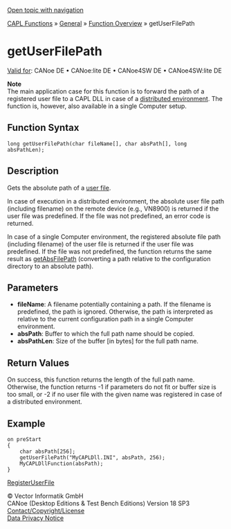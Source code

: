 [Open topic with navigation](../../../../../CANoeDEFamily.htm#Topics/CAPLFunctions/Other/Functions/CAPLfunctionGetUserFilePath.md)

[CAPL Functions](../../CAPLfunctions.md) » [General](../CAPLGeneralStartPage.md) » [Function Overview](../CAPLfunctionsGeneralOverview.md) » getUserFilePath

# getUserFilePath

[Valid for](../../../Shared/FeatureAvailability.md): CANoe DE • CANoe:lite DE • CANoe4SW DE • CANoe4SW:lite DE

**Note**  
The main application case for this function is to forward the path of a registered user file to a CAPL DLL in case of a [distributed environment](../CAPLfunctionsEventProceduresOverview.md). The function is, however, also available in a single Computer setup.

## Function Syntax

`long getUserFilePath(char fileName[], char absPath[], long absPathLen);`

## Description

Gets the absolute path of a [user file](../../../CANoeCANalyzer/Ribbon/File/Options/Extensions/ExtensionsUserFiles.md).

In case of execution in a distributed environment, the absolute user file path (including filename) on the remote device (e.g., VN8900) is returned if the user file was predefined. If the file was not predefined, an error code is returned.

In case of a single Computer environment, the registered absolute file path (including filename) of the user file is returned if the user file was predefined. If the file was not predefined, the function returns the same result as [getAbsFilePath](CAPLfunctionGetAbsFilePath.md) (converting a path relative to the configuration directory to an absolute path).

## Parameters

- **fileName**: A filename potentially containing a path. If the filename is predefined, the path is ignored. Otherwise, the path is interpreted as relative to the current configuration path in a single Computer environment.
- **absPath**: Buffer to which the full path name should be copied.
- **absPathLen**: Size of the buffer [in bytes] for the full path name.

## Return Values

On success, this function returns the length of the full path name. Otherwise, the function returns -1 if parameters do not fit or buffer size is too small, or -2 if no user file with the given name was registered in case of a distributed environment.

## Example

```plaintext
on preStart
{
    char absPath[256];
    getUserFilePath("MyCAPLDll.INI", absPath, 256);
    MyCAPLDllFunction(absPath);
}
```

[RegisterUserFile](CAPLfunctionRegisterUserFile.md)

© Vector Informatik GmbH  
CANoe (Desktop Editions & Test Bench Editions) Version 18 SP3  
[Contact/Copyright/License](../../../Shared/ContactCopyrightLicense.md)  
[Data Privacy Notice](https://www.vector.com/int/en/company/get-info/privacy-policy/)
